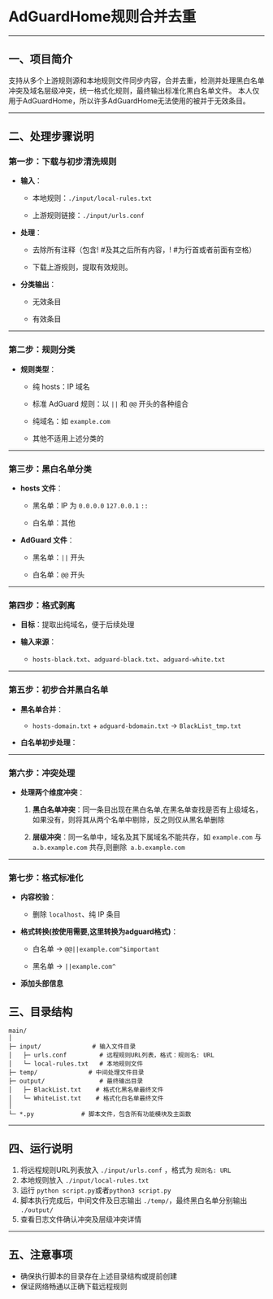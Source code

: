 # AdGuardHome规则合并去重

---

## 一、项目简介

支持从多个上游规则源和本地规则文件同步内容，合并去重，检测并处理黑白名单冲突及域名层级冲突，统一格式化规则，最终输出标准化黑白名单文件。
本人仅用于AdGuardHome，所以许多AdGuardHome无法使用的被并于无效条目。

---

## 二、处理步骤说明

### **第一步：下载与初步清洗规则**

* **输入**：
  
  * 本地规则：`./input/local-rules.txt`
  
  * 上游规则链接：`./input/urls.conf`

* **处理**：
  
  * 去除所有注释（包含! #及其之后所有内容，! #为行首或者前面有空格）
  
  * 下载上游规则，提取有效规则。

* **分类输出**：
  
  * 无效条目
  
  * 有效条目

* * *

### **第二步：规则分类**

* **规则类型**：
  
  * 纯 hosts：IP 域名
  
  * 标准 AdGuard 规则：以 `||` 和 `@@` 开头的各种组合
  
  * 纯域名：如 `example.com`
  
  * 其他不适用上述分类的

* * *

### **第三步：黑白名单分类**

* **hosts 文件**：
  
  * 黑名单：IP 为 `0.0.0.0` `127.0.0.1` `::`
  
  * 白名单：其他

* **AdGuard 文件**：
  
  * 黑名单：`||` 开头
  
  * 白名单：`@@` 开头

* * *

### **第四步：格式剥离**

* **目标**：提取出纯域名，便于后续处理

* **输入来源**：
  
  * `hosts-black.txt`、`adguard-black.txt`、`adguard-white.txt`

* * *

### **第五步：初步合并黑白名单**

* **黑名单合并**：
  
  * `hosts-domain.txt` + `adguard-bdomain.txt` → `BlackList_tmp.txt`

* **白名单初步处理**：

* * *

### **第六步：冲突处理**

* **处理两个维度冲突**：
  
  1. **黑白名单冲突**：同一条目出现在黑白名单,在黑名单查找是否有上级域名，如果没有，则将其从两个名单中剔除，反之则仅从黑名单删除
  
  2. **层级冲突**：同一名单中，域名及其下属域名不能共存，如 `example.com` 与 `a.b.example.com` 共存,则删除` a.b.example.com` 

* * *

### **第七步：格式标准化**

* **内容校验**：
  
  * 删除 `localhost`、纯 IP 条目

* **格式转换(按使用需要,这里转换为adguard格式)**：
  
  * 白名单 → `@@||example.com^$important`
  
  * 黑名单 → `||example.com^`

* **添加头部信息**


## 三、目录结构

```
main/
│
├─ input/              # 输入文件目录
│   ├─ urls.conf         # 远程规则URL列表，格式：规则名: URL
│   └─ local-rules.txt   # 本地规则文件
├─ temp/              # 中间处理文件目录
├─ output/               # 最终输出目录
│   ├─ BlackList.txt    # 格式化黑名单最终文件
│   └─ WhiteList.txt    # 格式化白名单最终文件
│
└─ *.py             # 脚本文件，包含所有功能模块及主函数
```

---

## 四、运行说明

1. 将远程规则URL列表放入 `./input/urls.conf` ，格式为 `规则名: URL`
2. 本地规则放入 `./input/local-rules.txt`
3. 运行 `python script.py`或者`python3 script.py`
4. 脚本执行完成后，中间文件及日志输出 `./temp/`，最终黑白名单分别输出 `./output/`
5. 查看日志文件确认冲突及层级冲突详情

---

## 五、注意事项

- 确保执行脚本的目录存在上述目录结构或提前创建
- 保证网络畅通以正确下载远程规则
